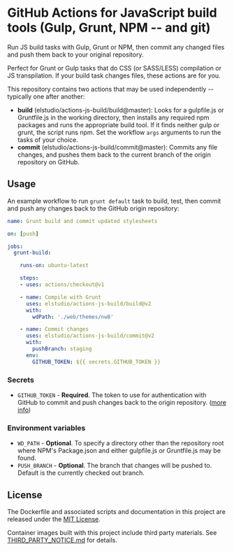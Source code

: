 # GitHub Actions for JavaScript build tools (Gulp, Grunt, NPM -- and git)

Run JS build tasks with Gulp, Grunt or NPM, then commit any changed files and push them back to your original repository.

Perfect for Grunt or Gulp tasks that do CSS (or SASS/LESS) compilation or JS transpilation.  If your build task changes files, these actions are for you.

This repository contains two actions that may be used independently -- typically one after another:

- **build** (elstudio/actions-js-build/build@master): Looks for a gulpfile.js or Gruntfile.js in the working directory, then installs any required npm packages and runs the appropriate build tool. If it finds neither gulp or grunt, the script runs npm. Set the workflow `args` arguments to run the tasks of your choice.
- **commit** (elstudio/actions-js-build/commit@master): Commits any file changes, and pushes them back to the current branch of the origin repository on GitHub.


## Usage

An example workflow to run `grunt default` task to build, test, then commit and push any changes back to the GitHub origin repository:

```yaml
name: Grunt build and commit updated stylesheets

on: [push]

jobs:
  grunt-build:

    runs-on: ubuntu-latest

    steps:
    - uses: actions/checkout@v1

    - name: Compile with Grunt
      uses: elstudio/actions-js-build/build@v2
      with:
        wdPath: './web/themes/nw8'

    - name: Commit changes
      uses: elstudio/actions-js-build/commit@v2
      with:
        pushBranch: staging
      env:
        GITHUB_TOKEN: ${{ secrets.GITHUB_TOKEN }}
```


### Secrets

* `GITHUB_TOKEN` - **Required**. The token to use for authentication with GitHub to commit and push changes back to the origin repository. ([more info](https://developer.github.com/actions/creating-github-actions/accessing-the-runtime-environment/#environment-variables))


### Environment variables

* `WD_PATH` - **Optional**. To specify a directory other than the repository root where NPM's Package.json and either gulpfile.js or Gruntfile.js may be found.
* `PUSH_BRANCH` - **Optional**. The branch that changes will be pushed to. Default is the currently checked out branch.


## License

The Dockerfile and associated scripts and documentation in this project are released under the [MIT License](LICENSE).

Container images built with this project include third party materials. See [THIRD_PARTY_NOTICE.md](THIRD_PARTY_NOTICE.md) for details.
